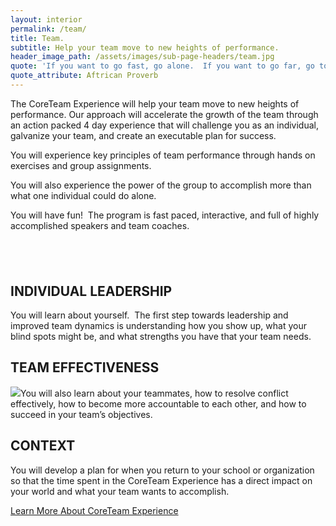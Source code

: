 ```yaml
---
layout: interior
permalink: /team/
title: Team.
subtitle: Help your team move to new heights of performance.
header_image_path: /assets/images/sub-page-headers/team.jpg
quote: 'If you want to go fast, go alone.  If you want to go far, go together.'
quote_attribute: Aftrican Proverb
---
```



The CoreTeam Experience will help your team move to new heights of performance. Our approach will accelerate the growth of the team through an action packed 4 day experience that will challenge you as an individual, galvanize your team, and create an executable plan for success.

You will experience key principles of team performance through hands on exercises and group assignments.&nbsp;

You will also experience the power of the group to accomplish more than what one individual could do alone.

You will have fun!&nbsp; The program is fast paced, interactive, and full of highly accomplished speakers and team coaches.

## &nbsp;

## **INDIVIDUAL LEADERSHIP**

You will learn about yourself.&nbsp; The first step towards leadership and improved team dynamics is understanding how you show up, what your blind spots might be, and what strengths you have that your team needs.

## TEAM EFFECTIVENESS

![](file:///C:/Users/Tamra/AppData/Local/Temp/msohtmlclip1/01/clip_image002.png)You will also learn about your teammates, how to resolve conflict effectively, how to become more accountable to each other, and how to succeed in your team’s objectives.

## CONTEXT

You will develop a plan for when you return to your school or organization so that the time spent in the CoreTeam Experience has a direct impact on your world and what your team wants to accomplish.

<div class="btn"><a href="http://coreteamexperience.com/" target="blank">Learn More About CoreTeam Experience</a></div>